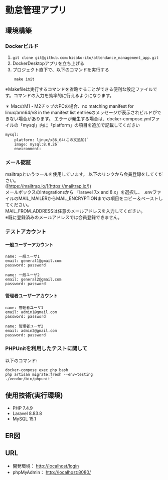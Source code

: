 # 勤怠管理アプリ

## 環境構築

### Dockerビルド
1. `git clone git@github.com:hisako-ito/attendance_management_app.git`
2. DockerDesktopアプリを立ち上げる
3. プロジェクト直下で、以下のコマンドを実行する

```
    make init
```

※Makefileは実行するコマンドを省略することができる便利な設定ファイルです。コマンドの入力を効率的に行えるようになります。

＊ MacのM1・M2チップのPCの場合、no matching manifest for linux/arm64/v8 in the manifest list entriesのメッセージが表示されビルドができない場合があります。 エラーが発生する場合は、docker-compose.ymlファイルの「mysql」内に「platform」の項目を追加で記載してください

```
mysql:
    platform: linux/x86_64(この文追加)`
    image: mysql:8.0.26
    environment:
```

### メール認証
mailtrapというツールを使用しています。
以下のリンクから会員登録をしてください。  
([https://mailtrap.io/](https://mailtrap.io/))  
メールボックスのIntegrationsから 「laravel 7.x and 8.x」を選択し、
.envファイルのMAIL_MAILERからMAIL_ENCRYPTIONまでの項目をコピー＆ペーストしてください。  
MAIL_FROM_ADDRESSは任意のメールアドレスを入力してください。  
※既に登録済みのメールアドレスでは会員登録できません。

### テストアカウント

#### 一般ユーザーアカウント
    name: 一般ユーザ1  
    email: general1@gmail.com  
    password: password  

    name: 一般ユーザ2  
    email: general2@gmail.com  
    password: password   

#### 管理者ユーザーアカウント
    name: 管理者ユーザ1  
    email: admin1@gmail.com  
    password: password  

    name: 管理者ユーザ2  
    email: admin2@gmail.com  
    password: password  

### PHPUnitを利用したテストに関して
以下のコマンド:  
    
    docker-compose exec php bash
    php artisan migrate:fresh --env=testing
    ./vendor/bin/phpunit`
    

## 使用技術(実行環境)
* PHP 7.4.9
* Laravel 8.83.8
* MySQL 15.1

## ER図



## URL
* 開発環境： [http://localhost/login](http://localhost/login)
* phpMyAdmin： [http://localhost:8080/](http://localhost:8080/)

